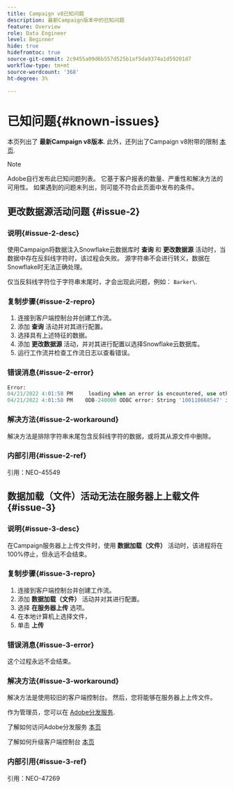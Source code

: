```yaml
---
title: Campaign v8已知问题
description: 最新Campaign版本中的已知问题
feature: Overview
role: Data Engineer
level: Beginner
hide: true
hidefromtoc: true
source-git-commit: 2c9455a09d6b557d525b1af5da9374a1d59201d7
workflow-type: tm+mt
source-wordcount: '368'
ht-degree: 3%

---
```


# 已知问题{#known-issues}

本页列出了 **最新Campaign v8版本**. 此外，还列出了Campaign v8附带的限制 [本页](known-limitations.md).


>[!NOTE]
>
>Adobe自行发布此已知问题列表。 它基于客户报表的数量、严重性和解决方法的可用性。 如果遇到的问题未列出，则可能不符合此页面中发布的条件。

<!--
## Change Data Source activity issue #1 {#issue-1}

### Description{#issue-1-desc}

The **Change Data Source** activity is failing when transfering data from Campaign local database to Snowflake cloud database. When switching directions, the activity can generate issues.

### Reproduction steps{#issue-1-repro}

1. Connect to the client console and create a workflow.
1. Add a **Query** activity and a **Change Data Source** activity.
1. Define a query on the **email**, which is a string.
1. Run the workflow and right-click the transition to view the population: the email records are displayed replaced by `****`.
1. Check the workflow logs: the **Change Data Source** activity interprets these records as numeric values.

### Error message{#issue-1-error}

```sql
04/13/2022 10:00:18 AM              Executing change data source 'Ok' (step 'Change Data Source')
04/13/2022 10:00:18 AM              Starting 1 connection(s) on pool 'nms:extAccount:ffda tractorsupply_mkt_stage8' (Snowflake, server='adobe-acc_tractorsupply_us_west_2_aws.snowflakecomputing.com', login='tractorsupply_stage8_MKT:tractorsupply_stage8')
04/13/2022 10:00:26 AM              ODB-240000 ODBC error: {*}Numeric value '{*}******{*}{{*}}' is not recognized\{*}   File 'wkf1285541_13_1_0_47504750#458318uploadPart0.chunk.gz', line 1, character 10140   Row 279, column "WKF1285541_13_1_0"["BICUST_ID":1]   If you would like to continue loading when a
04/13/2022 10:00:26 AM              n error is encountered, use other values such as 'SKIP_FILE' or 'CONTINUE' for the ON_ERROR option. For more information on loading options, please run 'info loading_data' in a SQL client. SQLState: 22018
04/13/2022 10:00:26 AM              WDB-200001 SQL statement 'COPY INTO wkf1285541_13_1_0 (SACTIVE, SADDRESS1, SADDRESS2, BICUST_ID, SEMAIL) FROM ( SELECT $1, $2, $3, $4, $5 FROM $$@BULK_wkf1285541_13_1_0$$) FILE_FORMAT = ( TYPE = CSV RECORD_DELIMITER = '\x02' FIELD_DELIMITER = '\x01' FIEL
04/13/2022 10:00:26 AM              D_OPTIONALLY_ENCLOSED_BY = 'NONE') ON_ERROR = ABORT_STATEMENT PURGE = TRUE' could not be executed.
```

### Workaround{#issue-1-workaround}

To have the data transfered from Snowflake cloud database to Campaign local database and back to Snowflake, you must use two different **Change Data Source** activities.

### Internal reference{#issue-1-ref}

Reference: NEO-45549 
-->


## 更改数据源活动问题 {#issue-2}

### 说明{#issue-2-desc}

使用Campaign将数据注入Snowflake云数据库时 **查询** 和 **更改数据源** 活动时，当数据中存在反斜线字符时，该过程会失败。 源字符串不会进行转义，数据在Snowflake时无法正确处理。

仅当反斜线字符位于字符串末尾时，才会出现此问题，例如： `Barker\`.


### 复制步骤{#issue-2-repro}

1. 连接到客户端控制台并创建工作流。
1. 添加 **查询** 活动并对其进行配置。
1. 选择具有上述特征的数据。
1. 添加 **更改数据源** 活动，并对其进行配置以选择Snowflake云数据库。
1. 运行工作流并检查工作流日志以查看错误。


### 错误消息{#issue-2-error}

```sql
Error:
04/21/2022 4:01:58 PM     loading when an error is encountered, use other values such as 'SKIP_FILE' or 'CONTINUE' for the ON_ERROR option. For more information on loading options, please run 'info loading_data' in a SQL client. SQLState: 22000
04/21/2022 4:01:58 PM    ODB-240000 ODBC error: String '100110668547' is too long and would be truncated   File 'wkf1656797_21_1_3057430574#458516uploadPart0.chunk.gz', line 1, character 0   Row 90058, column "WKF1656797_21_1"["SCARRIER_ROUTE":13]   If you would like to continue
```

### 解决方法{#issue-2-workaround}

解决方法是排除字符串末尾包含反斜线字符的数据，或将其从源文件中删除。

<!--
As a workaround, export the files with double quotes around the problematic values (like `Barker\`) and include a file format option `FIELD_OPTIONALLY_ENCLOSED_BY = '"'`.
-->

### 内部引用{#issue-2-ref}

引用：NEO-45549


## 数据加载（文件）活动无法在服务器上上载文件 {#issue-3}

### 说明{#issue-3-desc}

在Campaign服务器上上传文件时，使用 **数据加载（文件）** 活动时，该进程将在100%停止，但永远不会结束。

### 复制步骤{#issue-3-repro}

1. 连接到客户端控制台并创建工作流。
1. 添加 **数据加载（文件）** 活动并对其进行配置。
1. 选择 **在服务器上传** 选项。
1. 在本地计算机上选择文件，
1. 单击 **上传**


### 错误消息{#issue-3-error}

这个过程永远不会结束。

### 解决方法{#issue-3-workaround}

解决方法是使用较旧的客户端控制台。 然后，您将能够在服务器上上传文件。

作为管理员，您可以在 [Adobe分发服务](https://experience.adobe.com/downloads).

了解如何访问Adobe分发服务 [本页](https://experienceleague.adobe.com/docs/experience-cloud/software-distribution/home.html?lang=zh-Hans)

了解如何升级客户端控制台 [本页](connect.md)

### 内部引用{#issue-3-ref}

引用：NEO-47269